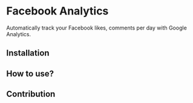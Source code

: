 # Facebook Analytics
Automatically track your Facebook likes, comments per day with Google Analytics.

## Installation


## How to use?


## Contribution